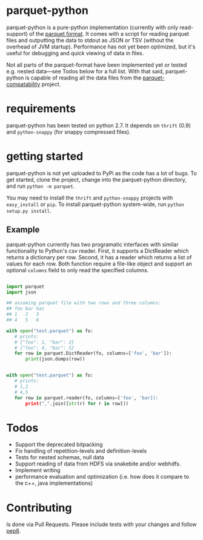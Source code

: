 # parquet-python

parquet-python is a pure-python implementation (currently with only read-support) of the [parquet format](https://github.com/Parquet/parquet-format). It comes with a script for reading parquet files and outputting the data to stdout as JSON or TSV (without the overhead of JVM startup). Performance has not yet been optimized, but it's useful for debugging and quick viewing of data in files.

Not all parts of the parquet-format have been implemented yet or tested e.g. nested data—see Todos below for a full list. With that said, parquet-python is capable of reading all the data files from the [parquet-compatability](https://github.com/Parquet/parquet-compatibility) project.


# requirements

parquet-python has been tested on python 2.7. It depends on `thrift` (0.9) and `python-snappy` (for snappy compressed files).


# getting started

parquet-python is not yet uploaded to PyPi as the code has a lot of bugs. To get started, clone the project, change into the parquet-python directory, and run `python -m parquet`.

You may need to install the `thrift` and `python-snappy` projects with `easy_install` or `pip`. To install parquet-python system-wide, run `python setup.py install`.

## Example

parquet-python currently has two programatic interfaces with similar functionality to Python's csv reader. First, it supports a DictReader which returns a dictionary per row. Second, it has a reader which returns a list of values for each row. Both function require a file-like object and support an optional `columns` field to only read the specified columns.

```python

import parquet
import json

## assuming parquet file with two rows and three columns:
## foo bar baz
## 1   2   3
## 4   5   6

with open("test.parquet") as fo:
   # prints:
   # {"foo": 1, "bar": 2}
   # {"foo": 4, "bar": 5}
   for row in parquet.DictReader(fo, columns=['foo', 'bar']):
       print(json.dumps(row))


with open("test.parquet") as fo:
   # prints:
   # 1,2
   # 4,5
   for row in parquet.reader(fo, columns=['foo', 'bar]):
       print(",".join([str(r) for r in row]))
```

# Todos

* Support the deprecated bitpacking
* Fix handling of repetition-levels and definition-levels
* Tests for nested schemas, null data
* Support reading of data from HDFS via snakebite and/or webhdfs.
* Implement writing
* performance evaluation and optimization (i.e. how does it compare to the c++, java implementations)


# Contributing

Is done via Pull Requests. Please include tests with your changes and follow [pep8](http://www.python.org/dev/peps/pep-0008/).
